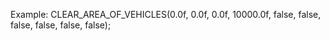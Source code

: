 Example:
CLEAR_AREA_OF_VEHICLES(0.0f, 0.0f, 0.0f, 10000.0f, false, false, false, false, false, false);